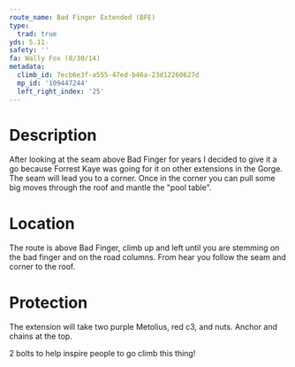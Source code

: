 ```yaml
---
route_name: Bad Finger Extended (BFE)
type:
  trad: true
yds: 5.11-
safety: ''
fa: Wally Fox (8/30/14)
metadata:
  climb_id: 7ecb6e3f-a555-47ed-b46a-23d12260627d
  mp_id: '109447244'
  left_right_index: '25'
---
```

# Description
After looking at the seam above Bad Finger for years I decided to give it a go because Forrest Kaye was going for it on other extensions in the Gorge.  The seam will lead you to a corner.  Once in the corner you can pull some big moves through the roof and mantle the "pool table".

# Location
The route is above Bad Finger, climb up and left until you are stemming on the bad finger and on the road columns.  From hear you follow the seam and corner to the roof.

# Protection
The extension will take two purple Metolius, red c3, and nuts. Anchor and chains at the top.

2 bolts to help inspire people to go climb this thing!
